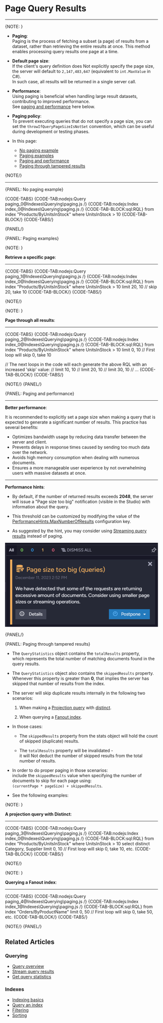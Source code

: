 # Page Query Results
---

{NOTE: }

* __Paging__:  
  Paging is the process of fetching a subset (a page) of results from a dataset, rather than retrieving the entire results at once.
  This method enables processing query results one page at a time.

* __Default page size__:  
  If the client's query definition does Not explicitly specify the page size, the server will default to `2,147,483,647` (equivalent to  `int.MaxValue` in C#).  
  In such case, all results will be returned in a single server call.

* __Performance__:  
  Using paging is beneficial when handling large result datasets, contributing to improved performance.  
  See [paging and performance](../../indexes/querying/paging#paging-and-performance) here below.

* __Paging policy__:  
  To prevent executing queries that do not specify a page size, you can set the `throwIfQueryPageSizeIsNotSet` convention,
  which can be useful during development or testing phases.

* In this page:  

    * [No paging example](../../indexes/querying/paging#no-paging-example)
    * [Paging examples](../../indexes/querying/paging#paging-examples)
    * [Paging and performance](../../indexes/querying/paging#paging-and-performance)
    * [Paging through tampered results](../../indexes/querying/paging#paging-through-tampered-results)

{NOTE/}

---

{PANEL: No paging example}

{CODE-TABS}
{CODE-TAB:nodejs:Query paging_0@Indexes\Querying\paging.js /}
{CODE-TAB:nodejs:Index index_0@Indexes\Querying\paging.js /}
{CODE-TAB-BLOCK:sql:RQL}
from index "Products/ByUnitsInStock"
where UnitsInStock > 10
{CODE-TAB-BLOCK/}
{CODE-TABS/}

{PANEL/}

{PANEL: Paging examples}

{NOTE: }

__Retrieve a specific page__:

---

{CODE-TABS}
{CODE-TAB:nodejs:Query paging_1@Indexes\Querying\paging.js /}
{CODE-TAB:nodejs:Index index_0@Indexes\Querying\paging.js /}
{CODE-TAB-BLOCK:sql:RQL}
from index "Products/ByUnitsInStock"
where UnitsInStock > 10
limit 20, 10 // skip 20, take 10
{CODE-TAB-BLOCK/}
{CODE-TABS/}

{NOTE/}

{NOTE: }

__Page through all results__:

---

{CODE-TABS}
{CODE-TAB:nodejs:Query paging_2@Indexes\Querying\paging.js /}
{CODE-TAB:nodejs:Index index_0@Indexes\Querying\paging.js /}
{CODE-TAB-BLOCK:sql:RQL}
from index "Products/ByUnitsInStock"
where UnitsInStock > 10
limit 0, 10 // First loop will skip 0, take 10

// The next loops in the code will each generate the above RQL with an increased 'skip' value:
// limit 10, 10
// limit 20, 10
// limit 30, 10
// ...
{CODE-TAB-BLOCK/}
{CODE-TABS/}

{NOTE/}
{PANEL/}

{PANEL: Paging and performance}

---

__Better performance__:

It is recommended to explicitly set a page size when making a query that is expected to generate a significant number of results.
This practice has several benefits:

* Optimizes bandwidth usage by reducing data transfer between the server and client.
* Prevents delays in response times caused by sending too much data over the network.
* Avoids high memory consumption when dealing with numerous documents.
* Ensures a more manageable user experience by not overwhelming users with massive datasets at once.

---

__Performance hints__:

* By default, if the number of returned results exceeds __2048__, the server will issue a "Page size too big" notification (visible in the Studio) with information about the query.

* This threshold can be customized by modifying the value of the [PerformanceHints.MaxNumberOfResults](../../server/configuration/performance-hints-configuration#performancehints.maxnumberofresults) configuration key.

* As suggested by the hint, you may consider using [Streaming query results](../../client-api/session/querying/how-to-stream-query-results) instead of paging.

![Figure 1. Performance Hint](images/performance-hint.png "Performance Hint")

{PANEL/}

{PANEL: Paging through tampered results}

* The `QueryStatistics` object contains the `totalResults` property,  
  which represents the total number of matching documents found in the query results.

* The `QueryStatistics` object also contains the `skippedResults` property.  
  Whenever this property is greater than __0__, that implies the server has skipped that number of results from the index.

* The server will skip duplicate results internally in the following two scenarios:

    1. When making a [Projection query](../../indexes/querying/projections) with [distinct](../../indexes/querying/distinct).

    2. When querying a [Fanout index](../../indexes/indexing-nested-data#fanout-index---multiple-index-entries-per-document).

* In those cases:

    * The `skippedResults` property from the stats object will hold the count of skipped (duplicate) results.

    * The `totalResults` property will be invalidated -  
      it will Not deduct the number of skipped results from the total number of results.

* In order to do proper paging in those scenarios:  
  include the `skippedResults` value when specifying the number of documents to skip for each page using:  
  `(currentPage * pageSize) + skippedResults`.

* See the following examples:

{NOTE: }

__A projection query with Distinct__:

---

{CODE-TABS}
{CODE-TAB:nodejs:Query paging_3@Indexes\Querying\paging.js /}
{CODE-TAB:nodejs:Index index_0@Indexes\Querying\paging.js /}
{CODE-TAB-BLOCK:sql:RQL}
from index "Products/ByUnitsInStock"
where UnitsInStock > 10
select distinct Category, Supplier
limit 0, 10  // First loop will skip 0, take 10, etc.
{CODE-TAB-BLOCK/}
{CODE-TABS/}

{NOTE/}

{NOTE: }

__Querying a Fanout index__:

---

{CODE-TABS}
{CODE-TAB:nodejs:Query paging_4@Indexes\Querying\paging.js /}
{CODE-TAB:nodejs:Index index_1@Indexes\Querying\paging.js /}
{CODE-TAB-BLOCK:sql:RQL}
from index "Orders/ByProductName"
limit 0, 50  // First loop will skip 0, take 50, etc.
{CODE-TAB-BLOCK/}
{CODE-TABS/}

{NOTE/}
{PANEL/}

## Related Articles

### Querying

- [Query overview](../../client-api/session/querying/how-to-query)
- [Stream query results](../../client-api/session/querying/how-to-stream-query-results)
- [Get query statistics](../../client-api/session/querying/how-to-get-query-statistics)

### Indexes

- [Indexing basics](../../indexes/indexing-basics)
- [Query an index](../../indexes/querying/query-index)
- [Filtering](../../indexes/querying/filtering)
- [Sorting](../../indexes/querying/sorting)  
